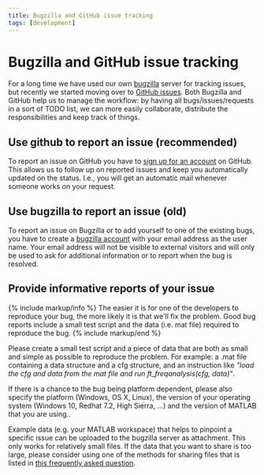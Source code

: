 ```yaml
---
title: Bugzilla and GitHub issue tracking
tags: [development]
---
```


# Bugzilla and GitHub issue tracking

For a long time we have used our own [bugzilla](http://bugzilla.fieldtriptoolbox.org) server for tracking issues, but recently we started moving over to [GitHub issues](http://github.com/fieldtrip/fieldtrip/issues). Both Bugzilla and GitHub help us to manage the workflow: by having all bugs/issues/requests in a sort of TODO list, we can more easily collaborate, distribute the responsibilities and keep track of things.

## Use github to report an issue (recommended)

To report an issue on GitHub you have to [sign up for an account](https://github.com/join) on GitHub. This allows us to follow up on reported issues and keep you automatically updated on the status. I.e., you will get an automatic mail whenever someone works on your request.

## Use bugzilla to report an issue (old)

To report an issue on Bugzilla or to add yourself to one of the existing bugs, you have to create a [bugzilla account](http://bugzilla.fieldtriptoolbox.org/createaccount.cgi) with your email address as the user name. Your email address will not be visible to external visitors and will only be used to ask for additional information or to report when the bug is resolved.

## Provide informative reports of your issue

{% include markup/info %}
The easier it is for one of the developers to reproduce your bug, the more likely it is that we'll fix the problem. Good bug reports include a small test script and the data (i.e. mat file) required to reproduce the bug.
{% include markup/end %}

Please create a small test script and a piece of data that are both as small and simple as possible to reproduce the problem. For example: a .mat file containing a data structure and a cfg structure, and an instruction like _"load the cfg and data from the mat file and run ft_freqanalysis(cfg, data)"_.

If there is a chance to the bug being platform dependent, please also specify the platform (Windows, OS X, Linux), the version of your operating system (Windows 10, Redhat 7.2, High Sierra, ...) and the version of MATLAB that you are using..

Example data (e.g. your MATLAB workspace) that helps to pinpoint a specific issue can be uploaded to the bugzilla server as attachment. This only works for relatively small files. If the data that you want to share is too large, please consider using one of the methods for sharing files that is listed in [this frequently asked question](/faq/how_should_i_send_example_data_to_the_developers).
